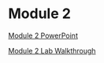 # Module 2

[Module 2 PowerPoint](https://uflorida-my.sharepoint.com/:v:/g/personal/butkaa_ufl_edu/ER6pv3kc03JHqBx5Y1vuDhYBFKEb-F2RYmhQlqHZF-pstQ?nav=eyJyZWZlcnJhbEluZm8iOnsicmVmZXJyYWxBcHAiOiJPbmVEcml2ZUZvckJ1c2luZXNzIiwicmVmZXJyYWxBcHBQbGF0Zm9ybSI6IldlYiIsInJlZmVycmFsTW9kZSI6InZpZXciLCJyZWZlcnJhbFZpZXciOiJNeUZpbGVzTGlua0NvcHkifX0&e=v4PgyQ)

[Module 2 Lab Walkthrough](https://uflorida-my.sharepoint.com/:v:/g/personal/butkaa_ufl_edu/EafWAMJc75NGpjGCIl78ceUBiZpj8G1x0h7FPCdtrVJ3DA?nav=eyJyZWZlcnJhbEluZm8iOnsicmVmZXJyYWxBcHAiOiJPbmVEcml2ZUZvckJ1c2luZXNzIiwicmVmZXJyYWxBcHBQbGF0Zm9ybSI6IldlYiIsInJlZmVycmFsTW9kZSI6InZpZXciLCJyZWZlcnJhbFZpZXciOiJNeUZpbGVzTGlua0NvcHkifX0&e=mqeeLn)
